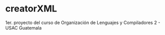 # creatorXML
1er. proyecto del curso de Organización de Lenguajes y Compiladores 2 - USAC Guatemala
